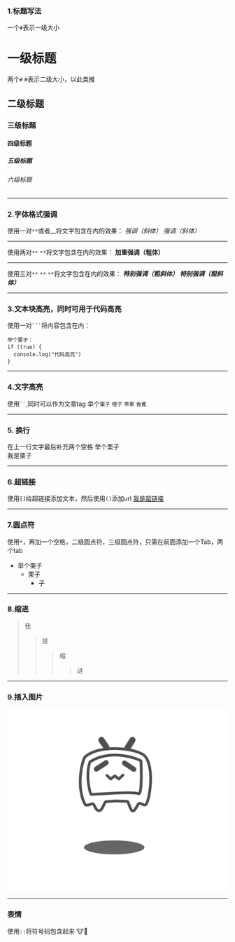 ### 1.标题写法
一个`#`表示一级大小
# 一级标题
两个`#` `#`表示二级大小，以此类推
## 二级标题
### 三级标题
#### 四级标题
##### 五级标题
###### 六级标题

___
### 2.字体格式强调
使用一对`**`或者__将文字包含在内的效果：
*强调（斜体）*
_强调（斜体）_
___
使用两对`**` `**`将文字包含在内的效果：
**加重强调（粗体）**
___
使用三对`**` `**` `**`将文字包含在内的效果：
***特别强调（粗斜体）***
___特别强调（粗斜体）___


___

### 3.文本块高亮，同时可用于代码高亮
使用一对` ``` `将内容包含在内：
```
举个栗子：
if (true) {
  console.log("代码高亮")
}
```

___

### 4.文字高亮
使用` `` `,同时可以作为文章tag
举个`栗子` `橙子` `苹果` `香蕉`

___

### 5. 换行
在上一行文字最后补充两个空格
举个栗子  
我是栗子

___

### 6.超链接
使用`[]`给超链接添加文本，然后使用`()`添加url
[我是超链接](https://github.com/RJPig "添加此文本可悬停显示") 

___

### 7.圆点符
使用`*`，再加一个空格，二级圆点符，三级圆点符，只需在前面添加一个Tab，两个tab
* 举个栗子
  * 栗子
    * 子
___

### 8.缩进
>我  
>>是
>>>缩
>>>>进

___

### 9.插入图片
[![bilibili]](https://www.bilibili.com)

[bilibili]:imgs/timg.gif

___


### 表情
使用`::`将符号码包含起来
:cow::beer: